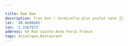 ```yaml
---

title: Nam Nam
description: Tres bon ! Vermicelle plus poulet saté 👌🏻
lat: '48.8686685'
lon: '2.3367073'
address: 64 Rue Sainte-Anne Paris France
tags: Asiatique,Restaurant
---
```

